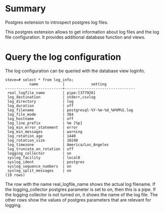 # Summary
Postgres extension to introspect postgres log files.

This postgres extension allows to get information about log files and the log file configuration. It provides additional database function and views.

# Query the log configuration
The log configuration can be queried with the database view loginfo.

```
steve=# select * from log_info;
           name           |            setting             
--------------------------+--------------------------------
 real_logfile_name        | pipe:[377926]
 log_destination          | stderr,csvlog
 log_directory            | log
 log_duration             | off
 log_filename             | postgresql-%Y-%m-%d_%H%M%S.log
 log_file_mode            | 384
 log_hostname             | off
 log_line_prefix          | %m [%p] 
 log_min_error_statement  | error
 log_min_messages         | warning
 log_rotation_age         | 1440
 log_rotation_size        | 10240
 log_timezone             | America/Los_Angeles
 log_truncate_on_rotation | off
 logging_collector        | on
 syslog_facility          | local0
 syslog_ident             | postgres
 syslog_sequence_numbers  | on
 syslog_split_messages    | on
(19 rows)
```

The row with the name real_logfile_name shows the actual log filename. If the logging_collector postgres parameter is set to on, then this is a pipe. If the logging collector is not turned on, it shows the name of the log file. The other rows show the values of postgres parameters that are relevant for logging.
